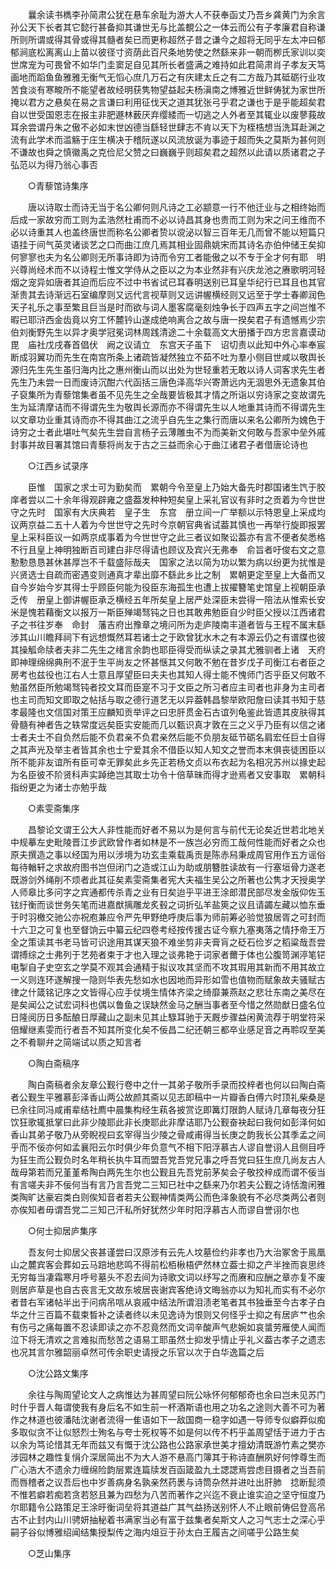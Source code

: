 <!-- { "loadSidebar": true } -->
　　曩余读书檇李孙简肃公犹在悬车余耻为游大人不获奉函丈乃吾乡龚黄门为余言孙公天下长者其它懿行甚备抑其谦世无与比盖覩公之一体云而公有子孝廉君自称谦所则所谓或得其骨或得其髓者矣已而更称超然子昔之谦今之超将无同乎左太冲曰郁郁涧底松离离山上苗以彼径寸资荫此百尺条地势使之然繇来非一朝而栁氏家训以奕世席宠为可畏曾不如华门圭窦足自见其所长者盛满之难持如此君简肃肖子孝友天笃画地而蹈鱼鱼雅雅无衡气无慆心庶几万石之有庆建太丘之有二方哉乃其砥砺行业攻苦食淡有寒畯所不能望者故经明获隽物望益起夫杨滇南之博雅近世鲜俦犹为家世所掩以君方之悬矣在易之言谦曰利用征伐天之道其犹张弓乎君之谦也于是乎能超矣君自以世受国恩志在报主非肥遯林薮厌弃缨緌而一切逃之人外者至其辄业以废蓼莪故耳余尝谓丹朱之傲不必如末世凶德当繇轻世肆志不肯以天下为桎梏想当洗耳赴渊之流有此学术而滥觞于庄生横决于稽阮遂以风流放诞为事迹于超而失之莫斯为甚何则不谦故也舜之慎徽禹之克俭尼父赞之曰巍巍乎则超矣君之超然以此请以质诸君之子弘范以为得乃翁心事否 

　　○青藜馆诗集序 

　　唐以诗取士而诗无当于名公卿何则凡诗之工必颛意一行不他迁业与之相终始而后成一家故穷而工则为孟浩然杜甫而不必以诗昌其身也贵而工则为宋之问王维而不必以诗重其人也盖终唐世而称名公卿者贽以谠泌以智三百年无几而曾不能以短篇只语挂于间气英灵诸谈艺之口而曲江庶几焉其相业固鼎姚宋而其诗名亦伯仲储王矣抑何寥寥也夫为名公卿则无所事诗即为诗而令穷工者能傲之以不专于全才何有耶　明兴尊尚经术而不以诗程士惟文学侍从之臣以之为本业然非有兴庆龙池之赓歌明河轻烟之宠异如唐者其迫而后应不过中书省试已耳春明送别已耳皇华纪行已耳且也其官渐贵其去诗渐远石室编摩则又远代言视草则又远讲幄横经则又远至于学士春卿润色天子礼乐之事至繁且巨当是时而欲与词人墨客腐毫刻烛争长于四声五字之间岂惟不暇已耶浒西金齿竟以穷工怀麓钤山遂成绝响离合之故与唐一揆矣君子有遗憾焉少宗伯刘衡野先生以异才奥学冠冕词林周践清途二十余载高文大册播于四方忠言嘉谟动毘　庙社戊戌春首倡伏　阙之议请立　东宫天子虽下　诏切责以此知中外心率奉宸断成羽翼功而先生在南宫所条上诸疏皆凝然独立不茹不吐为羣小侧目世咸以敬舆长源归先生先生虽归海内比之惠州衡山而以出处为世轻重若无敢以诗人词客求先生者先生乃未尝一日而废诗沉酣六代函括三唐色泽高华兴寄萧远内无涸思外无遗象其伯子裒集所为青藜馆集者虽不见先生之全哉要皆极其才情之所诣以穷诗家之变故谓先生为延清摩诘而不得谓先生为敬舆长源而亦不得谓先生以人地重其诗而不得谓先生以文章功业重其诗而亦不得其曲江之流乎自先生之集行而唐以来名公卿所为媿色于诗穷之士者此堪吐气矣先生尝自言杨子云薄雕虫不为而美新文何敢与吾家中垒外戚封事并故目署其馆曰青藜将尚友于古之三益而余心于曲江诸君子者借唐论诗也 

　　○江西乡试录序 

　　臣惟　国家之求士可为勤矣而　累朝今令至皇上乃始大备先时郡国诸生饩于胶庠者尝以二十余年得观辟雍之盛葢发种种短矣皇上采礼官议有非时之贡着为今世世守之先时　国家有大庆典若　皇子生　东宫　册立间一广举额以示特恩皇上采成均议两京益二五十人着为今世世守之先时今京朝官典省试葢其慎也一再举行旋即报罢皇上采科臣议一如两京成事着为今世世守之此三者议如聚讼葢亦有言不便者矣悉格不行且皇上神明独断百司建白非尽得请也顾议及宾兴无弗奉　俞旨者吁俊右文之意懃懃恳恳甚休甚厚岂不千载盛际哉夫　国家之法以简为功以繁为病以纷更为扰惟是兴贤选士自疏而密遇变则通真才辈出靡不繇此乡比之制　累朝更定至皇上大备而又自今岁始今岁其得士乎顾臣何能为役臣东海孤生也遭上拔擢簪笔史馆皇上视朝臣承乏传　册皇上御讲幄臣承乏横经五年所矣皇上居严处深臣未尝得一陪法从惟索长安米是愧若藉衡文以报万一斯臣殚竭驽钝之日也其敢弗勉臣自少时臣父授以江西诸君子之书往岁奉　命封　藩吉府出豫章之境问所为走庐陵南丰道者皆与王程不属末繇涉其山川瞻拜祠下有远想慨然耳若诸士之于欧曾犹水木之有本源云仍之有谱牒也彼其操觚命牍者夫非二先生之绪言余韵也耶臣得受而纵读之录其尤雅驯者上诸　天府即神理绵绵典刑不泯于生平尚友之怀甚惬其又何敢不勉在昔岁戊子司衡江右者臣之房考也兹役也江右人士意且厚望臣曰夫夫也其知人得士能不愧师门否乎臣又何敢不勉虽然臣所勉竭驽钝者挍文耳而臣寔不习于文臣之所习者应主司者也非身为主司者也主司而知文即取之帖括与取之德行道艺无以异葢韩昌黎举欧阳詹曰读其书知于慈孝最隆也文信国对策王应麟知贡举评之曰忠肝贯金石古谊列龟鉴此皆遗其皮肤得其骨髓有神者告之轶常度远矣臣实安能而几以甄识真才敦在三之义乎乃臣有以信之诸士者夫士不自负然后能不负君亲不负君亲然后能不负朋友砥节砺名肩宏任巨士自得之其声光及举主者皆其余也士宁爱其余不借臣以知人知文之誉而本末俱丧徒困臣以所不能非友谊所有臣可幸无罪矣此乡先正若杨文贞以布衣起为名相况苏州以掾史起为名臣彼不阶贤科声实踔绝岂其取士功令十倍草昧而得才逊焉者又安事取　累朝科指纷更之为诸士亦勉乎哉 

　　○素雯斋集序 

　　昌黎论文谓王公大人非性能而好者不易以为是何言与前代无论矣近世若北地关中规摹左史毗陵晋江步武欧曾作者如林是不一族岂必穷而工哉何性能而好者之众也原夫撰造之事以经国为用以涉境为功玄圭乘载禹贡是陈赤舄秉成周官用作五方谣俗每待輶轩之求故府图书岂但闭门之造或江山为助或朋簪胜读故有一行塞垣骨力遂老既游剑外绳削不烦者此其征矣素雯斋集者宪大夫福生吴公之所著也公隽才天授奥学人师皋比多问字之宾通都传杀青之业有日矣迨乎平进王涂郎潜民部尽发金版仰佐玉铉纡衡而谈世务矢笔而进嘉猷摛雕龙炙毂之词折弘羊盐筴之议且请蠲左藏以恤东垂于时羽檄交驰公亦祝庖兼应令严先甲野绝呼庚后事为师前筹必验觉狼居胥之可封而十六卫之可复也至督饷云中纂云纪四卷考经按传援古证今察九塞夷落之情抒帝王万全之策读其书老马皆可识途用其谋天狼不难坐剪非夫膏肓之砭石俭岁之稻粱哉吾尝谓搏综之士弗列于艺苑者束于才也入理之谈弗艳于词家者薾于体也公腹笥渊渟笔铓电掣自子史空玄之学莫不观其会通精于拟议攻其坚而不攻其瑕用其新而不用其故立一义则连环遂解搜一隐则华表先愁如水也因地而异形如雪也值物而赋象故夫骚赋古律之什箴铭记序之文皆得心应手仗境生情体齐梁之绮靡兼燕赵之悲壮东南之美尽在是矣闻公之试宏词科也偶以鲁鱼之误缺然金马之酬当事者至今惜之然勋猷日盛名位日隆阅历日多酝酿日厚藏山之副未见其止騄耳驰于天厩步骤益闲黄流荐于明堂符采倍耀继素雯而行者吾不知其所变化矣不佞昌二纪还朝三都卒业感足音之再聆叹至美之不肴聊弁之简端试以质之知言者 

　　○陶白斋稿序 

　　陶白斋稿者余友章公觐行卷中之什一其弟子敬所手录而挍梓者也何以曰陶白斋者公觐生平雅慕彭泽香山两公故颜其斋以见志即稿中一片瓣香白傅六时顶礼柴桑是已余往同冯咸甫辈结社廌中晨集构经生萟各披赏讫即篝灯限韵人赋诗几章每夜分狂饮狂歌辄抵掌曰此非少陵耶此非长庚耶此非摩诘耶乃公觐奋袂起曰我何如彭泽何如香山其弟子敬乃从旁睨视曰玄宰得当少陵之骨咸甫得当长庚之韵我长公其季孟之间乎而不佞亦何如孟襄阳云尔时俱少年负意气不相下阳浮慕古人谬自誉诩人且侧目呼为狂生而公觐负时名年稍长执牛耳而盟吾党吾党兄事之呼吾党曰狂生庶几尚友古人哉母第若而兄堇堇希陶白两先生尔也公觐且先吾党前茅矣会子敬挍梓成而谓不佞当有言嗟夫非不佞何当有言乃言吾党二三知已社中之繇来乃尔若夫公觐之诗恬澹闲雅类陶旷达豪宕类白则俟知音者若夫公觐神情类两公而色泽象貌有不必尽类两公者则亦俟知者毋谓吾党二三知己汗私所好犹然少年时阳浮慕古人而谬自誉诩尔也 

　　○何士抑居庐集序 

　　吾友何士抑居父丧甚谨尝曰汉原涉有云先人坟墓俭约非孝也乃大治冢舍于鳯凰山之麓宾客会葬如云马踣地悲鸣不得前松栢楸梧俨然林立葢士抑之产半挫而哀思终无穷每当凄霜寒月呼号墓头不忍去间为诗歌文词以纾写之而赓和应酬之章亦复不废则居庐草是也自古丧言无文故东坡居丧谢宾客绝诗文晦翁亦以为知礼而实有不必尔者昔右军诸帖半出于问病吊唁从哀戚中结法所谓泪渍老笔者其书独垂至今古孝子白华之什三百篇不载束晳补之读者终以未见逸诗为恨则又何怪乎士抑之有居庐艹也余有伤弓之痛每置不忍读即读之亦不忍竟然而文词辛酸声气悲婉如哀螀劳雁使人闻而泣下将无清欢之言难拟而愁苦之语易工耶虽然士抑发乎情止乎礼义葢古孝子之遗志也况其言尔雅韶丽卓然可传余职史请授之乐官以次于白华逸篇之后 

　　○沈公路文集序 

　　余往与陶周望论文人之病惟达为甚周望曰阮公咏怀何郁郁奇也余曰岂未见苏门时什乎晋人每谓使我有身后名不如生前一杯酒斯语也用之功名之途则大善不可为著作之林道也彼潘陆沈谢者流得一隹语如下一敌国商一稳字如遇一导师专似癖莽似痴多取似贪不让似怒烈士殉名与夸士死权等不如是何以传不朽乎盖周望恬于进力于古以余为笃论惜其无年而兹又有慨于沈公路也公路家承世美才擅幼清既游竹素之樊亦涉园林之趣性复悁介深居简出不为大人游不悬高门簿其于称诗直酬夙好何悖尊生而广心浩大不遗余力缠绵险韵层累连篇牍发百函箴盈九土諰諰焉尝虑目摄者之当吾前而唇稽者之议吾后也中岁善病身名孰亲然药褁与诗筒杂然并进吐出肝肺　捻断髭须不惟若癖若痴若贪若怒且兼为四愁为八苦而著作之兴迄不衰止谁实迫之坚守恒度乃尔耶籍令公路策足王涂旴衡词垒将其道益广其气益扬送别怀人不止眼前俦侣登高吊古不止封内山川骋妍抽秘着书满家当必有富于兹集者矣斯文人之习气志士之深心乎嗣子谷似博雅绍闻结集授梨传之海内俎豆于孙太白王履吉之间嗟乎公路生矣 

　　○芝山集序 

